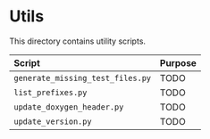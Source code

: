 # Utils

This directory contains utility scripts.

| Script                              | Purpose                                                                       |
|:----------------------------------- |:------------------------------------------------------------------------------|
| ``generate_missing_test_files.py``  | TODO                                                                          |
| ``list_prefixes.py``                | TODO                                                                          |
| ``update_doxygen_header.py``        | TODO                                                                          |
| ``update_version.py``               | TODO                                                                          |
